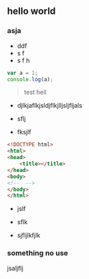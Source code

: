 hello world
----

### asja

- ddf
- s f
- s f
h
```js
var a = 1;
console.log(a);
```

> test hell 

+ djlkjaflkjsldjflkjlljsljfljals

+ sflj

+ fksjlf

```html
<!DOCTYPE html>
<html>
<head>
	<title></title>
</head>
<body>
<!--  -->
</body>
</html>
```

* jslf
* sflk

* sjfljlkfjlk


### something no use


jsaljflj
